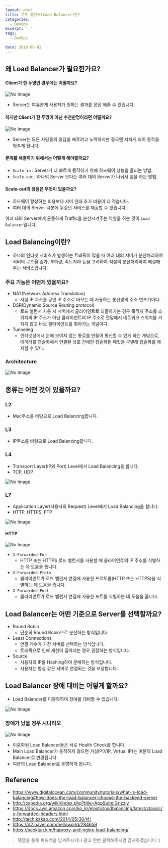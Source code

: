 ```yaml
---
layout: post
title: 로드 밸런서(Load Balancer)란?
categories:
  - DevOps
excerpt: ' '
tags:
  - DevOps

date: 2018-06-02
---
```



## 왜 Load Balancer가 필요한가요?

#### Client가 한 두명인 경우에는 어떨까요?

![No Image](/assets/posts/20180602/1.png)

- Server는 여유롭게 사용자가 원하는 결과를 응답 해줄 수 있습니다.

#### 하지만 Client가 한 두명이 아닌 수천만명이라면 어떨까요?

![No Image](/assets/posts/20180602/2.png)

- Server는 모든 사람들의 응답을 해주려고 노력하지만 결국엔 지치게 되어 동작을 멈추게 됩니다.


#### 문제를 해결하기 위해서는 어떻게 해야할까요?
- `Scale-in` : Server가 더 빠르게 동작하기 위해 하드웨어 성능을 올리는 방법.
- `Scale-out` : 하나의 Server 보다는 여러 대의 Server가 나눠서 일을 하는 방법.

#### Scale-out의 장점은 무엇이 있을까요?
- 하드웨어 향상하는 비용보다 서버 한대 추가 비용이 더 적습니다.
- 여러 대의 Server 덕분에 무중단 서비스를 제공할 수 있습니다.

여러 대의 Server에게 균등하게 Traffic을 분산시켜주는 역할을 하는 것이 `Load Balancer`입니다.

## Load Balancing이란?
- 하나의 인터넷 서비스가 발생하는 트래픽이 많을 때 여러 대의 서버가 분산처리하여 서버의 로드율 증가, 부하량, 속도저하 등을 고려하여 적절히 분산처리하여 해결해주는 서비스입니다.

### 주요 기능은 어떤게 있을까요?
- NAT(Network Address Translation)
  - 사설 IP 주소를 공인 IP 주소로 바꾸는 데 사용하는 통신망의 주소 변조기이다.
- DSR(Dynamic Source Routing protocol)
  - 로드 밸런서 사용 시 서버에서 클라이언트로 되돌아가는 경우 목적지 주소를 스위치의 IP 주소가 아닌 클라이언트의 IP 주소로 전달해서 네트워크 스위치를 거치지 않고 바로 클라이언트를 찾아가는 개념이다.
- Tunneling
  - 인터넷상에서 눈에 보이지 않는 통로를 만들어 통신할 수 있게 하는 개념으로, 데이터를 캡슐화해서 연결된 상호 간에만 캡슐화된 패킷을 구별해 캡슐화를 해제할 수 있다.

### Architecture

![No Image](/assets/posts/20180602/3.png)

## 종류는 어떤 것이 있을까요?
### L2
- Mac주소를 바탕으로 Load Balancing합니다.

### L3
- IP주소를 바탕으로 Load Balancing합니다.

### L4
- Transport Layer(IP와 Port) Level에서 Load Balancing을 합니다.
- TCP, UDP

![No Image](/assets/posts/20180602/5.png)

### L7
- Application Layer(사용자의 Request) Level에서 Load Balancing을 합니다.
- HTTP, HTTPS, FTP

![No Image](/assets/posts/20180602/6.png)

#### HTTP

![No Image](/assets/posts/20180602/4.png)

- `X-Forwarded-For`
  - HTTP 또는 HTTPS 로드 밸런서를 사용할 때 클라이언트의 IP 주소를 식별하는 데 도움을 줍니다.
- `X-Forwarded-Proto`
  - 클라이언트가 로드 밸런서 연결에 사용한 프로토콜(HTTP 또는 HTTPS)을 식별하는 데 도움을 줍니다.
- `X-Forwarded-Port`
  - 클라이언트가 로드 밸런서 연결에 사용한 포트를 식별하는 데 도움을 줍니다.

## Load Balancer는 어떤 기준으로 Server를 선택할까요?
- Round Robin
  - 단순히 Round Robin으로 분산하는 방식입니다.
- Least Connections
  - 연결 개수가 가장 서버를 선택하는 방식입니다. 
  - 트래픽으로 인해 세션이 길어지는 경우 권장하는 방식입니다.
- Source
  - 사용자의 IP를 Hashing하여 분배하는 방식입니다.
  - 사용자는 항상 같은 서버로 연결되는 것을 보장합니다.

## Load Balancer 장애 대비는 어떻게 할까요?
- Load Balancer를 이중화하여 장애를 대비할 수 있습니다.

![No Image](/assets/posts/20180602/7.png)

### 장애가 났을 경우 시나리오

![No Image](/assets/posts/20180602/8.gif)

- 이중화된 Load Balancer들은 서로 Health Check를 합니다.
- Main Load Balancer가 동작하지 않으면 가상IP(VIP, Virtual IP)는 여분의 Load Balancer로 변경됩니다.
- 여분의 Load Balancer로 운영하게 됩니다.


## Reference
- <https://www.digitalocean.com/community/tutorials/what-is-load-balancing#how-does-the-load-balancer-choose-the-backend-server>
- <http://oxpedia.org/wiki/index.php?title=AppSuite:Grizzly>
- <https://docs.aws.amazon.com/ko_kr/elasticloadbalancing/latest/classic/x-forwarded-headers.html>
- <http://tech.kakao.com/2014/05/30/l4/>
- <https://d2.naver.com/helloworld/284659>
- <https://seokjun.kim/haproxy-and-nginx-load-balancing/>


> 댓글을 통해 피드백을 남겨주시거나 광고 한번 클릭해주시면 감사하겠습니다 :)